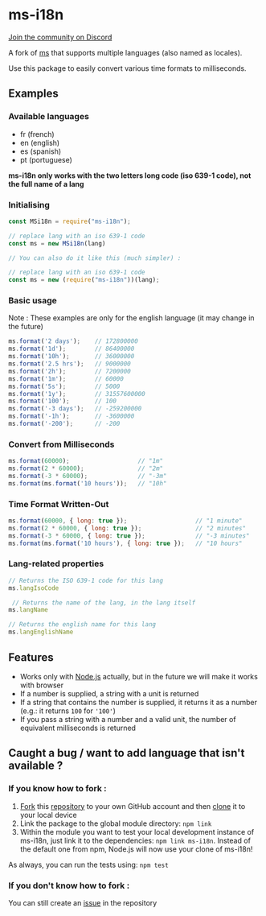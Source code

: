 # ms-i18n

[Join the community on Discord](https://discord.gg/c2XXr5J)

A fork of [ms](https://www.npmjs.com/package/ms) that supports multiple languages (also named as locales).

Use this package to easily convert various time formats to milliseconds.

## Examples

### Available languages

-   fr (french)
-   en (english)
-   es (spanish)
-   pt (portuguese)

**ms-i18n only works with the two letters long code (iso 639-1 code), not the full name of a lang**

### Initialising

```js
const MSi18n = require("ms-i18n");

// replace lang with an iso 639-1 code
const ms = new MSi18n(lang) 

// You can also do it like this (much simpler) :

// replace lang with an iso 639-1 code
const ms = new (require("ms-i18n"))(lang); 
```

### Basic usage

Note : These examples are only for the english language (it may change in the future)

```js
ms.format('2 days');    // 172800000
ms.format('1d');        // 86400000
ms.format('10h');       // 36000000
ms.format('2.5 hrs');   // 9000000
ms.format('2h');        // 7200000
ms.format('1m');        // 60000
ms.format('5s');        // 5000
ms.format('1y');        // 31557600000
ms.format('100');       // 100
ms.format('-3 days');   // -259200000
ms.format('-1h');       // -3600000
ms.format('-200');      // -200
```

### Convert from Milliseconds

```js
ms.format(60000);                   // "1m"
ms.format(2 * 60000);               // "2m"
ms.format(-3 * 60000);              // "-3m"
ms.format(ms.format('10 hours'));   // "10h"
```

### Time Format Written-Out

```js
ms.format(60000, { long: true });                   // "1 minute"
ms.format(2 * 60000, { long: true });               // "2 minutes"
ms.format(-3 * 60000, { long: true });              // "-3 minutes"
ms.format(ms.format('10 hours'), { long: true });   // "10 hours"
```

### Lang-related properties

```js
// Returns the ISO 639-1 code for this lang
ms.langIsoCode

 // Returns the name of the lang, in the lang itself
ms.langName

// Returns the english name for this lang
ms.langEnglishName
```

## Features

-   Works only with [Node.js](https://nodejs.org) actually, but in the future we will make it works with browser
-   If a number is supplied, a string with a unit is returned
-   If a string that contains the number is supplied, it returns it as a number (e.g.: it returns `100` for `'100'`)
-   If you pass a string with a number and a valid unit, the number of equivalent milliseconds is returned

## Caught a bug / want to add language that isn't available ?

### If you know how to fork :

1.  [Fork](https://help.github.com/articles/fork-a-repo/) this [repository](https://github.com/Cat66000/ms-i18n) to your own GitHub account and then [clone](https://help.github.com/articles/cloning-a-repository/) it to your local device
2.  Link the package to the global module directory: `npm link`
3.  Within the module you want to test your local development instance of ms-i18n, just link it to the dependencies: `npm link ms-i18n`. Instead of the default one from npm, Node.js will now use your clone of ms-i18n!

As always, you can run the tests using: `npm test`

### If you don't know how to fork :

You can still create an [issue](https://github.com/Cat66000/ms-i18n/issues) in the repository